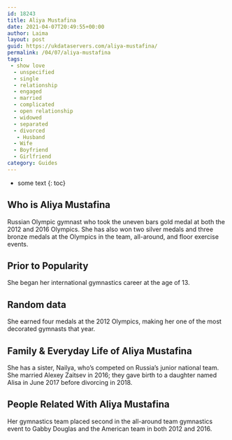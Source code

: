 ```yaml
---
id: 18243
title: Aliya Mustafina
date: 2021-04-07T20:49:55+00:00
author: Laima
layout: post
guid: https://ukdataservers.com/aliya-mustafina/
permalink: /04/07/aliya-mustafina
tags:
 - show love
  - unspecified
  - single
  - relationship
  - engaged
  - married
  - complicated
  - open relationship
  - widowed
  - separated
  - divorced
   - Husband
  - Wife
  - Boyfriend
  - Girlfriend
category: Guides
---
```


* some text
{: toc}


## Who is Aliya Mustafina
                  
                  
                  
Russian Olympic gymnast who took the uneven bars gold medal at both the 2012 and 2016 Olympics. She has also won two silver medals and three bronze medals at the Olympics in the team, all-around, and floor exercise events.
                  
              
            
              
            
                
                
                
## Prior to Popularity
                  
                  
                  
She began her international gymnastics career at the age of 13.
                  
              
            
              
            
                
                
                
## Random data
                  
                  
                  
She earned four medals at the 2012 Olympics, making her one of the most decorated gymnasts that year.
                  
              
            
              
            
                
                
                
## Family & Everyday Life of Aliya Mustafina
                  
                  
                  
She has a sister, Nailya, who&#8217;s competed on Russia&#8217;s junior national team. She married Alexey Zaitsev in 2016; they gave birth to a daughter named Alisa in June 2017 before divorcing in 2018.
                  
              
            
              
            
                
                
                
## People Related With Aliya Mustafina
                  
                  
                  
Her gymnastics team placed second in the all-around team gymnastics event to Gabby Douglas and the American team in both 2012 and 2016.
                  
              
            
              
            
                
              
            
              
              
            
            
              
            
          
          
          
